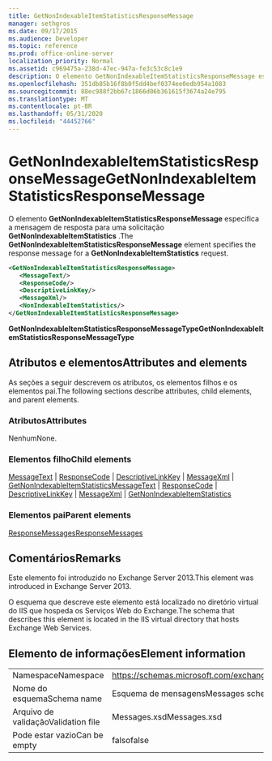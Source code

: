 ```yaml
---
title: GetNonIndexableItemStatisticsResponseMessage
manager: sethgros
ms.date: 09/17/2015
ms.audience: Developer
ms.topic: reference
ms.prod: office-online-server
localization_priority: Normal
ms.assetid: c969475a-238d-47ec-947a-fe3c53c8c1e9
description: O elemento GetNonIndexableItemStatisticsResponseMessage especifica a mensagem de resposta para uma solicitação GetNonIndexableItemStatistics.
ms.openlocfilehash: 351db85b16f8b0f5dd4bef0374ee0edb954a1083
ms.sourcegitcommit: 88ec988f2bb67c1866d06b361615f3674a24e795
ms.translationtype: MT
ms.contentlocale: pt-BR
ms.lasthandoff: 05/31/2020
ms.locfileid: "44452766"
---
```

# <a name="getnonindexableitemstatisticsresponsemessage"></a><span data-ttu-id="392a8-103">GetNonIndexableItemStatisticsResponseMessage</span><span class="sxs-lookup"><span data-stu-id="392a8-103">GetNonIndexableItemStatisticsResponseMessage</span></span>

<span data-ttu-id="392a8-104">O elemento **GetNonIndexableItemStatisticsResponseMessage** especifica a mensagem de resposta para uma solicitação **GetNonIndexableItemStatistics** .</span><span class="sxs-lookup"><span data-stu-id="392a8-104">The **GetNonIndexableItemStatisticsResponseMessage** element specifies the response message for a **GetNonIndexableItemStatistics** request.</span></span> 
  
```XML
<GetNonIndexableItemStatisticsResponseMessage>
   <MessageText/>
   <ResponseCode/>
   <DescriptiveLinkKey/>
   <MessageXml/>
   <NonIndexableItemStatistics/>
</GetNonIndexableItemStatisticsResponseMessage>
```

 <span data-ttu-id="392a8-105">**GetNonIndexableItemStatisticsResponseMessageType**</span><span class="sxs-lookup"><span data-stu-id="392a8-105">**GetNonIndexableItemStatisticsResponseMessageType**</span></span>
## <a name="attributes-and-elements"></a><span data-ttu-id="392a8-106">Atributos e elementos</span><span class="sxs-lookup"><span data-stu-id="392a8-106">Attributes and elements</span></span>

<span data-ttu-id="392a8-107">As seções a seguir descrevem os atributos, os elementos filhos e os elementos pai.</span><span class="sxs-lookup"><span data-stu-id="392a8-107">The following sections describe attributes, child elements, and parent elements.</span></span>
  
### <a name="attributes"></a><span data-ttu-id="392a8-108">Atributos</span><span class="sxs-lookup"><span data-stu-id="392a8-108">Attributes</span></span>

<span data-ttu-id="392a8-109">Nenhum</span><span class="sxs-lookup"><span data-stu-id="392a8-109">None.</span></span>
  
### <a name="child-elements"></a><span data-ttu-id="392a8-110">Elementos filho</span><span class="sxs-lookup"><span data-stu-id="392a8-110">Child elements</span></span>

<span data-ttu-id="392a8-111">[MessageText](messagetext.md)  |  [ResponseCode](responsecode.md)  |  [DescriptiveLinkKey](descriptivelinkkey.md)  |  [MessageXml](messagexml.md)  |  [GetNonIndexableItemStatistics](getnonindexableitemstatistics.md)</span><span class="sxs-lookup"><span data-stu-id="392a8-111">[MessageText](messagetext.md) | [ResponseCode](responsecode.md) | [DescriptiveLinkKey](descriptivelinkkey.md) | [MessageXml](messagexml.md) | [GetNonIndexableItemStatistics](getnonindexableitemstatistics.md)</span></span>
  
### <a name="parent-elements"></a><span data-ttu-id="392a8-112">Elementos pai</span><span class="sxs-lookup"><span data-stu-id="392a8-112">Parent elements</span></span>

[<span data-ttu-id="392a8-113">ResponseMessages</span><span class="sxs-lookup"><span data-stu-id="392a8-113">ResponseMessages</span></span>](responsemessages.md)
  
## <a name="remarks"></a><span data-ttu-id="392a8-114">Comentários</span><span class="sxs-lookup"><span data-stu-id="392a8-114">Remarks</span></span>

<span data-ttu-id="392a8-115">Este elemento foi introduzido no Exchange Server 2013.</span><span class="sxs-lookup"><span data-stu-id="392a8-115">This element was introduced in Exchange Server 2013.</span></span>
  
<span data-ttu-id="392a8-116">O esquema que descreve este elemento está localizado no diretório virtual do IIS que hospeda os Serviços Web do Exchange.</span><span class="sxs-lookup"><span data-stu-id="392a8-116">The schema that describes this element is located in the IIS virtual directory that hosts Exchange Web Services.</span></span>
  
## <a name="element-information"></a><span data-ttu-id="392a8-117">Elemento de informações</span><span class="sxs-lookup"><span data-stu-id="392a8-117">Element information</span></span>

|||
|:-----|:-----|
|<span data-ttu-id="392a8-118">Namespace</span><span class="sxs-lookup"><span data-stu-id="392a8-118">Namespace</span></span>  <br/> |https://schemas.microsoft.com/exchange/services/2006/messages  <br/> |
|<span data-ttu-id="392a8-119">Nome do esquema</span><span class="sxs-lookup"><span data-stu-id="392a8-119">Schema name</span></span>  <br/> |<span data-ttu-id="392a8-120">Esquema de mensagens</span><span class="sxs-lookup"><span data-stu-id="392a8-120">Messages schema</span></span>  <br/> |
|<span data-ttu-id="392a8-121">Arquivo de validação</span><span class="sxs-lookup"><span data-stu-id="392a8-121">Validation file</span></span>  <br/> |<span data-ttu-id="392a8-122">Messages.xsd</span><span class="sxs-lookup"><span data-stu-id="392a8-122">Messages.xsd</span></span>  <br/> |
|<span data-ttu-id="392a8-123">Pode estar vazio</span><span class="sxs-lookup"><span data-stu-id="392a8-123">Can be empty</span></span>  <br/> |<span data-ttu-id="392a8-124">falso</span><span class="sxs-lookup"><span data-stu-id="392a8-124">false</span></span>  <br/> |
   

